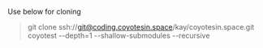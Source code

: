 Use below for cloning

>git clone ssh://git@coding.coyotesin.space/kay/coyotesin.space.git coyotest --depth=1 --shallow-submodules --recursive